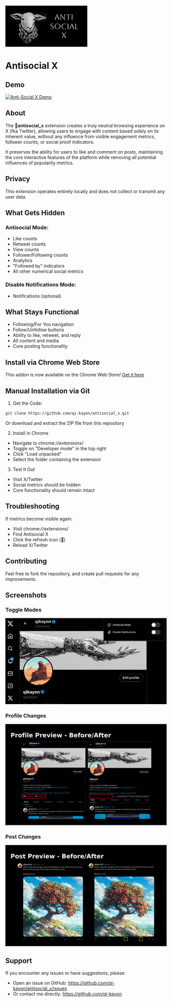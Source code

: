 ![image](./antisocial_x_icon_readme.png)

# Antisocial X

## Demo

[![Anti-Social X Demo](https://img.youtube.com/vi/MVJ9KnPb7q4/0.jpg)](https://www.youtube.com/watch?v=MVJ9KnPb7q4)

## About

The 🐑**antisocial_x** extension creates a truly neutral browsing experience on X (fka Twitter),
allowing users to engage with content based solely on its inherent value, without any influence
from visible engagement metrics, follower counts, or social proof indicators.

It preserves the ability for users to like and comment on posts, maintaining the core interactive
features of the platform while removing all potential influences of popularity metrics.

## Privacy
This extension operates entirely locally and does not collect or transmit any user data.

## What Gets Hidden

### Antisocial Mode:
- Like counts
- Retweet counts
- View counts
- Follower/Following counts
- Analytics
- "Followed by" indicators
- All other numerical social metrics

### Disable Notifications Mode:
- Notifications (optional)

## What Stays Functional
- Following/For You navigation
- Follow/Unfollow buttons
- Ability to like, retweet, and reply
- All content and media
- Core posting functionality

## Install via Chrome Web Store

This addon is now available on the Chrome Web Store! [Get it here](https://chromewebstore.google.com/detail/antisocial-x/ealnpgcmoldhgjmficibhiajibejhlog)

## Manual Installation via Git

1. Get the Code:

```bash
git clone https://github.com/qi-kayon/antisocial_x.git
```

Or download and extract the ZIP file from this repository

2. Install in Chrome

- Navigate to chrome://extensions/
- Toggle on "Developer mode" in the top right
- Click "Load unpacked"
- Select the folder containing the extension

3. Test It Out

- Visit X/Twitter
- Social metrics should be hidden
- Core functionality should remain intact

## Troubleshooting

If metrics become visible again:

- Visit chrome://extensions/
- Find Antisocial X
- Click the refresh icon (🔄)
- Reload X/Twitter

## Contributing

Feel free to fork the repository, and create pull requests for any improvements.

## Screenshots

### Toggle Modes

![image](./ScreenShot_antisocialToggles.png)

### Profile Changes

![image](./ScreenShot_ProfileDetail.png)

### Post Changes

![image](./ScreenShot_PostDetail.png)


## Support
If you encounter any issues or have suggestions, please:
- Open an issue on GitHub: https://github.com/qi-kayon/antisocial_x/issues
- Or contact me directly: https://github.com/qi-kayon